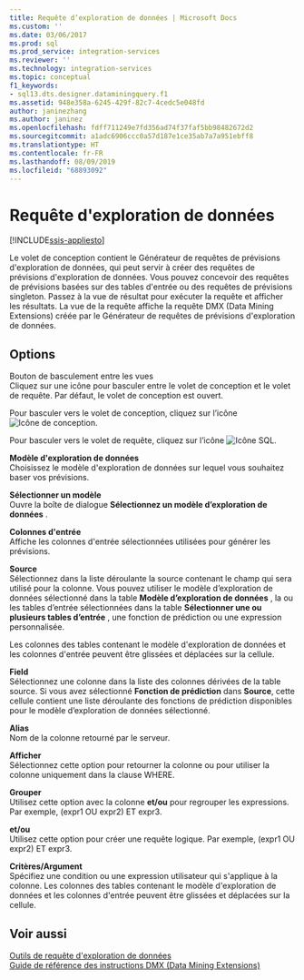 ```yaml
---
title: Requête d’exploration de données | Microsoft Docs
ms.custom: ''
ms.date: 03/06/2017
ms.prod: sql
ms.prod_service: integration-services
ms.reviewer: ''
ms.technology: integration-services
ms.topic: conceptual
f1_keywords:
- sql13.dts.designer.dataminingquery.f1
ms.assetid: 948e358a-6245-429f-82c7-4cedc5e048fd
author: janinezhang
ms.author: janinez
ms.openlocfilehash: fdff711249e7fd356ad74f37faf5bb98482672d2
ms.sourcegitcommit: a1adc6906ccc0a57d187e1ce35ab7a7a951ebff8
ms.translationtype: HT
ms.contentlocale: fr-FR
ms.lasthandoff: 08/09/2019
ms.locfileid: "68893092"
---
```

# <a name="data-mining-query"></a>Requête d'exploration de données

[!INCLUDE[ssis-appliesto](../../includes/ssis-appliesto-ssvrpluslinux-asdb-asdw-xxx.md)]


  Le volet de conception contient le Générateur de requêtes de prévisions d'exploration de données, qui peut servir à créer des requêtes de prévisions d'exploration de données. Vous pouvez concevoir des requêtes de prévisions basées sur des tables d'entrée ou des requêtes de prévisions singleton. Passez à la vue de résultat pour exécuter la requête et afficher les résultats. La vue de la requête affiche la requête DMX (Data Mining Extensions) créée par le Générateur de requêtes de prévisions d'exploration de données.  
  
## <a name="options"></a>Options  
 Bouton de basculement entre les vues  
 Cliquez sur une icône pour basculer entre le volet de conception et le volet de requête. Par défaut, le volet de conception est ouvert.  
  
 Pour basculer vers le volet de conception, cliquez sur l’icône ![Icône de conception](../../integration-services/control-flow/media/ssis-designicon.gif "Icône de conception").  
  
 Pour basculer vers le volet de requête, cliquez sur l’icône ![Icône SQL](../../integration-services/control-flow/media/ssis-queryicon.gif "Icône SQL").  
  
 **Modèle d'exploration de données**  
 Choisissez le modèle d'exploration de données sur lequel vous souhaitez baser vos prévisions.  
  
 **Sélectionner un modèle**  
 Ouvre la boîte de dialogue **Sélectionnez un modèle d’exploration de données** .  
  
 **Colonnes d'entrée**  
 Affiche les colonnes d'entrée sélectionnées utilisées pour générer les prévisions.  
  
 **Source**  
 Sélectionnez dans la liste déroulante la source contenant le champ qui sera utilisé pour la colonne. Vous pouvez utiliser le modèle d’exploration de données sélectionné dans la table **Modèle d’exploration de données** , la ou les tables d’entrée sélectionnées dans la table **Sélectionner une ou plusieurs tables d’entrée** , une fonction de prédiction ou une expression personnalisée.  
  
 Les colonnes des tables contenant le modèle d'exploration de données et les colonnes d'entrée peuvent être glissées et déplacées sur la cellule.  
  
 **Field**  
 Sélectionnez une colonne dans la liste des colonnes dérivées de la table source. Si vous avez sélectionné **Fonction de prédiction** dans **Source**, cette cellule contient une liste déroulante des fonctions de prédiction disponibles pour le modèle d’exploration de données sélectionné.  
  
 **Alias**  
 Nom de la colonne retourné par le serveur.  
  
 **Afficher**  
 Sélectionnez cette option pour retourner la colonne ou pour utiliser la colonne uniquement dans la clause WHERE.  
  
 **Grouper**  
 Utilisez cette option avec la colonne **et/ou** pour regrouper les expressions. Par exemple, (expr1 OU expr2) ET expr3.  
  
 **et/ou**  
 Utilisez cette option pour créer une requête logique. Par exemple, (expr1 OU expr2) ET expr3.  
  
 **Critères/Argument**  
 Spécifiez une condition ou une expression utilisateur qui s'applique à la colonne. Les colonnes des tables contenant le modèle d'exploration de données et les colonnes d'entrée peuvent être glissées et déplacées sur la cellule.  
  
## <a name="see-also"></a>Voir aussi  
 [Outils de requête d'exploration de données](https://docs.microsoft.com/analysis-services/data-mining/data-mining-query-tools)   
 [Guide de référence des instructions DMX &#40;Data Mining Extensions&#41;](../../dmx/data-mining-extensions-dmx-statements.md)  
  
  
